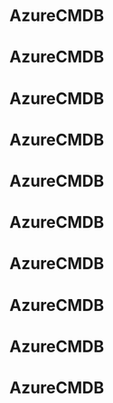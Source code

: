 # AzureCMDB
# AzureCMDB
# AzureCMDB
# AzureCMDB
# AzureCMDB
# AzureCMDB
# AzureCMDB
# AzureCMDB
# AzureCMDB
# AzureCMDB
